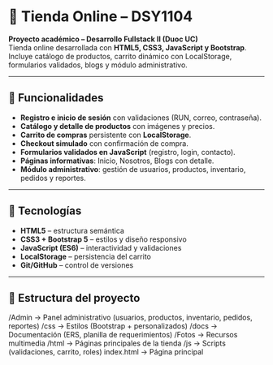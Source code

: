 # 🛒 Tienda Online – DSY1104

**Proyecto académico – Desarrollo Fullstack II (Duoc UC)**  
Tienda online desarrollada con **HTML5, CSS3, JavaScript y Bootstrap**.  
Incluye catálogo de productos, carrito dinámico con LocalStorage, formularios validados, blogs y módulo administrativo.

---

## 🚀 **Funcionalidades**
- **Registro e inicio de sesión** con validaciones (RUN, correo, contraseña).  
- **Catálogo y detalle de productos** con imágenes y precios.  
- **Carrito de compras** persistente con **LocalStorage**.  
- **Checkout simulado** con confirmación de compra.  
- **Formularios validados en JavaScript** (registro, login, contacto).  
- **Páginas informativas**: Inicio, Nosotros, Blogs con detalle.  
- **Módulo administrativo**: gestión de usuarios, productos, inventario, pedidos y reportes.  

---

## 🎨 **Tecnologías**
- **HTML5** – estructura semántica  
- **CSS3 + Bootstrap 5** – estilos y diseño responsivo  
- **JavaScript (ES6)** – interactividad y validaciones  
- **LocalStorage** – persistencia del carrito  
- **Git/GitHub** – control de versiones  

---

## 📂 **Estructura del proyecto**
/Admin → Panel administrativo (usuarios, productos, inventario, pedidos, reportes)
/css → Estilos (Bootstrap + personalizados)
/docs → Documentación (ERS, planilla de requerimientos)
/Fotos → Recursos multimedia
/html → Páginas principales de la tienda
/js → Scripts (validaciones, carrito, roles)
index.html → Página principal
